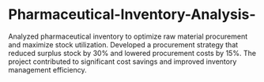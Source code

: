 # Pharmaceutical-Inventory-Analysis-
Analyzed pharmaceutical inventory to optimize raw material procurement and maximize stock utilization. Developed a procurement strategy that reduced surplus stock by 30% and lowered procurement costs by 15%. The project contributed to significant cost savings and improved inventory management efficiency.
